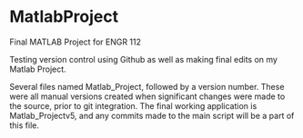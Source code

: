 # MatlabProject
Final MATLAB Project for ENGR 112

Testing version control using Github as well as making final edits on my
Matlab Project.

Several files named Matlab_Project, followed by a version number. These were all manual versions created when significant changes were made to the source, prior to git integration. The final working application is Matlab_Projectv5, and any commits made to the main script will be a part of this file. 
